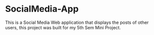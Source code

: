 # SocialMedia-App
This is a Social Media Web application that displays the posts of other users, this project was built for my 5th Sem Mini Project.
